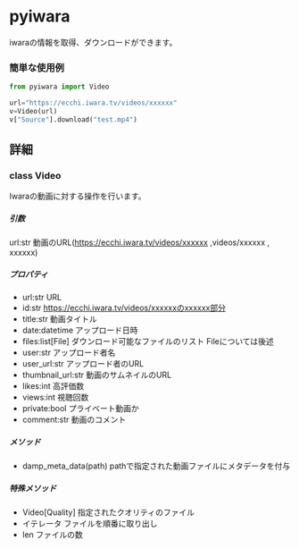 # pyiwara
iwaraの情報を取得、ダウンロードができます。

### 簡単な使用例

```python:sample.py
from pyiwara import Video

url="https://ecchi.iwara.tv/videos/xxxxxx"
v=Video(url)
v["Source"].download("test.mp4")
```

## 詳細

### class Video
Iwaraの動画に対する操作を行います。

##### 引数
url:str 動画のURL(https://ecchi.iwara.tv/videos/xxxxxx ,videos/xxxxxx , xxxxxx)

##### プロパティ
- url:str           URL 
- id:str            https://ecchi.iwara.tv/videos/xxxxxxのxxxxxx部分
- title:str         動画タイトル
- date:datetime     アップロード日時
- files:list[File]  ダウンロード可能なファイルのリスト Fileについては後述
- user:str          アップロード者名
- user_url:str      アップロード者のURL
- thumbnail_url:str 動画のサムネイルのURL
- likes:int         高評価数
- views:int         視聴回数
- private:bool      プライベート動画か
- comment:str       動画のコメント

##### メソッド
- damp_meta_data(path) pathで指定された動画ファイルにメタデータを付与

##### 特殊メソッド
- Video[Quality] 指定されたクオリティのファイル
- イテレータ      ファイルを順番に取り出し
- len            ファイルの数

















